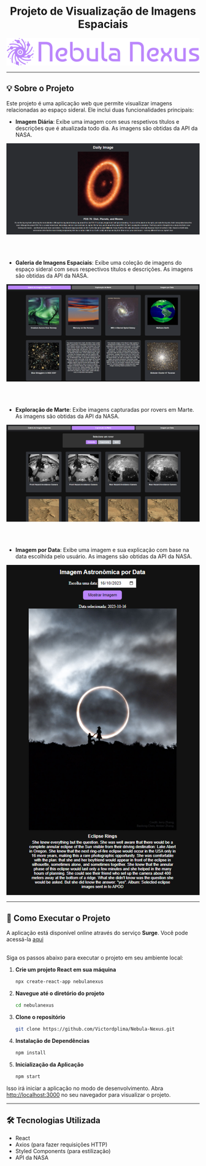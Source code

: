 <h1 align="center">Projeto de Visualização de Imagens Espaciais</h1>

<p align="center">
  <img src="src/assets/logoEscrita.png" alt="Imagem de Capa" width="800">
</p>

---

## 💡 Sobre o Projeto

Este projeto é uma aplicação web que permite visualizar imagens relacionadas ao espaço sideral. Ele inclui duas funcionalidades principais:

- **Imagem Diária**: Exibe uma imagem com seus respetivos títulos e descrições que é atualizada todo dia. As imagens são obtidas da API da NASA.
<p align="center">
  <img src="src/assets/DailyImage.png" alt="Imagem Diária">
</p>
<br><br>

- **Galeria de Imagens Espaciais**: Exibe uma coleção de imagens do espaço sideral com seus respectivos títulos e descrições. As imagens são obtidas da API da NASA.
<p align="center">
  <img src="src/assets/Gallery.png" alt="Galeria de imagens espaciais">
</p>
<br><br>

- **Exploração de Marte**: Exibe imagens capturadas por rovers em Marte. As imagens são obtidas da API da NASA.
<p align="center">
  <img src="src/assets/Mars.png" alt="Exploração de marte">
</p>
<br><br>
  
- **Imagem por Data**: Exibe uma imagem e sua explicação com base na data escolhida pelo usuário. As imagens são obtidas da API da NASA.
<p align="center">
  <img src="src/assets/ImageByDate.png" alt="Imagem por data">
</p>

---

## 🚀 Como Executar o Projeto
A aplicação está disponível online através do serviço **Surge**. Você pode acessá-la [aqui](https://silent-birthday.surge.sh/)
<br><br>

Siga os passos abaixo para executar o projeto em seu ambiente local:

1. **Crie um projeto React em sua máquina**
   ```bash
   npx create-react-app nebulanexus
   ```
   
2. **Navegue até o diretório do projeto**
   ```bash
   cd nebulanexus
   ```
   
3. **Clone o repositório**
   ```bash
   git clone https://github.com/Victordplima/Nebula-Nexus.git
   ```

4. **Instalação de Dependências**
   ```bash
   npm install
   ```

5. **Inicialização da Aplicação**
   ```bash
   npm start
   ```



Isso irá iniciar a aplicação no modo de desenvolvimento. Abra [http://localhost:3000](http://localhost:3000) no seu navegador para visualizar o projeto.

---

## 🛠️ Tecnologias Utilizada

- React
- Axios (para fazer requisições HTTP)
- Styled Components (para estilização)
- API da NASA
